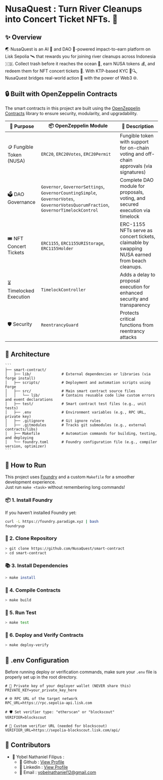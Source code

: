 # NusaQuest : Turn River Cleanups into Concert Ticket NFTs. 🚀

## ✨ Overview

🌏 NusaQuest is an AI 🤖 and DAO 🧠-powered impact-to-earn platform on Lisk Sepolia 🛰️ that rewards you for joining river cleanups across Indonesia 🇮🇩. Collect trash before it reaches the ocean 🌊, earn NUSA tokens 💰, and redeem them for NFT concert tickets 🎫. With KTP-based KYC 🪪🔍, NusaQuest bridges real-world action 🌱 with the power of Web3 🌐.

## 🔒 Built with OpenZeppelin Contracts

The smart contracts in this project are built using the [OpenZeppelin Contracts](https://docs.openzeppelin.com/contracts/5.x/) library to ensure security, modularity, and upgradability.

| 🔧 Purpose                     | 📦 OpenZeppelin Module                                                                                                              | 📄 Description                                                                                 |
| ------------------------------ | ----------------------------------------------------------------------------------------------------------------------------------- | ---------------------------------------------------------------------------------------------- |
| 🪙 Fungible Token (NUSA) | `ERC20`, `ERC20Votes`, `ERC20Permit`                                                                                                | Fungible token with support for on-chain voting and off-chain approvals (via signatures)       |
| 🗳️ DAO Governance              | `Governor`, `GovernorSettings`, `GovernorCountingSimple`, `GovernorVotes`, `GovernorVotesQuorumFraction`, `GovernorTimelockControl` | Complete DAO module for proposals, voting, and secured execution via timelock                  |
| 🎟️ NFT Concert Tickets         | `ERC1155`, `ERC1155URIStorage`, `ERC1155Holder`                                                                                     | ERC-1155 NFTs serve as concert tickets, claimable by swapping NUSA earned from beach cleanups. |
| ⏳ Timelocked Execution        | `TimelockController`                                                                                                                | Adds a delay to proposal execution for enhanced security and transparency                      |
| 🛡️ Security                    | `ReentrancyGuard`                                                                                                                   | Protects critical functions from reentrancy attacks                                            |

## 🧩 Architecture

    ```
    ├── smart-contract/
    │   ├── lib/              # External dependencies or libraries (via forge install)
    │   ├── scripts/          # Deployment and automation scripts using Forge
    │   ├── src/              # Main smart contract source files
    │   │   └── lib/          # Contains reusable code like custom errors and event declarations
    │   ├── test/             # Smart contract test files (e.g., unit tests)
    │   ├── .env              # Environment variables (e.g., RPC URL, private key)
    │   ├── .gitignore        # Git ignore rules
    │   ├── .gitmodules       # Tracks git submodules (e.g., external contracts/libs)
    │   ├── Makefile          # Automation commands for building, testing, and deploying
    │   └── foundry.toml      # Foundry configuration file (e.g., compiler version, optimizer)
    ```

## 🧭 How to Run

This project uses [Foundry](https://book.getfoundry.sh/) and a custom `Makefile` for a smoother development experience.  
Just run `make <task>` without remembering long commands!

### 📦 1. Install Foundry

If you haven’t installed Foundry yet:

```bash
curl -L https://foundry.paradigm.xyz | bash
foundryup
```

### 📁 2. Clone Repository

```bash
> git clone https://github.com/NusaQuest/smart-contract
> cd smart-contract
```

### 📚 3. Install Dependencies

```bash
> make install
```

### 🔨 4. Compile Contracts

```bash
> make build
```

### 🧪 5. Run Test

```bash
> make test
```

### 🎯 6. Deploy and Verify Contracts

```bash
> make deploy-verify
```

## 🔐 .env Configuration

Before running deploy or verification commands, make sure your `.env` file is properly set up in the root directory.

```env
# 🔑 Private key of your deployer wallet (NEVER share this)
PRIVATE_KEY=your_private_key_here

# 🌐 RPC URL of the target network
RPC_URL=https://rpc.sepolia-api.lisk.com

# 🛡️ Set verifier type: "etherscan" or "blockscout"
VERIFIER=blockscout

# 🔗 Custom verifier URL (needed for blockscout)
VERIFIER_URL=https://sepolia-blockscout.lisk.com/api/
```

## 🤝 Contributors

- 🧑 Yobel Nathaniel Filipus :
  - 🐙 Github : [View Profile](https://github.com/yebology)
  - 💼 Linkedin : [View Profile](https://linkedin.com/in/yobelnathanielfilipus)
  - 📧 Email : [yobelnathaniel12@gmail.com](mailto:yobelnathaniel12@gmail.com)
